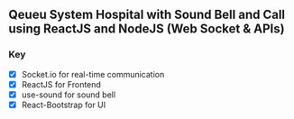 ## Qeueu System Hospital with Sound Bell and Call using ReactJS and NodeJS (Web Socket & APIs) 

### Key
- [x] Socket.io for real-time communication
- [x] ReactJS for Frontend
- [x] use-sound for sound bell
- [x] React-Bootstrap for UI
